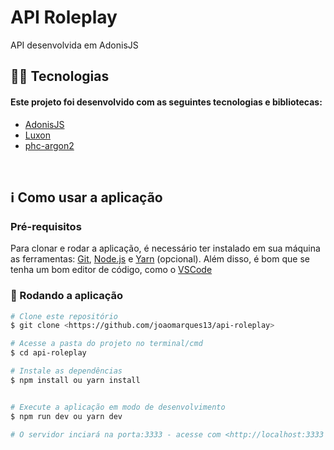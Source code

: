 # API Roleplay

<p align="left">API desenvolvida em AdonisJS</p>

## 👨‍💻 Tecnologias

#### Este projeto foi desenvolvido com as seguintes tecnologias e bibliotecas:

<!--ts-->

- [AdonisJS](https://adonisjs.com/)
- [Luxon](https://moment.github.io/luxon/#/)
- [phc-argon2](https://github.com/P-H-C/phc-winner-argon2)
<!--te-->

<br>

## ℹ️ Como usar a aplicação

### Pré-requisitos

Para clonar e rodar a aplicação, é necessário ter instalado em sua máquina as ferramentas:
[Git](https://git-scm.com), [Node.js](https://nodejs.org/en/) e [Yarn](https://yarnpkg.com/) (opcional).
Além disso, é bom que se tenha um bom editor de código, como o [VSCode](https://code.visualstudio.com/)

### 🎲 Rodando a aplicação

```bash
# Clone este repositório
$ git clone <https://github.com/joaomarques13/api-roleplay>

# Acesse a pasta do projeto no terminal/cmd
$ cd api-roleplay

# Instale as dependências
$ npm install ou yarn install


# Execute a aplicação em modo de desenvolvimento
$ npm run dev ou yarn dev

# O servidor inciará na porta:3333 - acesse com <http://localhost:3333 ou http://127.0.0.1:3333>
```

<!-- ## Requisitos

- Deve ser capaz de realizar cadastro
- Deve ser capaz de realizar login com email e senha
- Deve ser capaz de catalogar um filme
- Deve ser capaz de exibir as informações de um filme catalogado
- Deve ser capaz de exibir as informações de um usuário

#

## Regras

- Não deve ser capaz de cadastrar mais de um usuário com o mesmo email
- Não deve ser capaz de realizar login de uma conta inexistente
- Não deve ser capaz de catalogar um filme sem estar logado
- Não deve ser capaz de exibir as informações de um usuário inexistente

# -->

<!-- ## Rotas da aplicação

- '/user' (post) - Cadastro de usuário
- '/user/auth' (post) - Login do usuário
- '/user' (get) - Informações do usuário
- '/user/movies' (get) - Filmes catalogados pelo usuário
- '/movie' (post) - Catalogar um filme
- '/movie' (get) - Listar um filmes catalogado
- '/movies' (get) - Listar todos os filmes catalogados na aplicação -->
